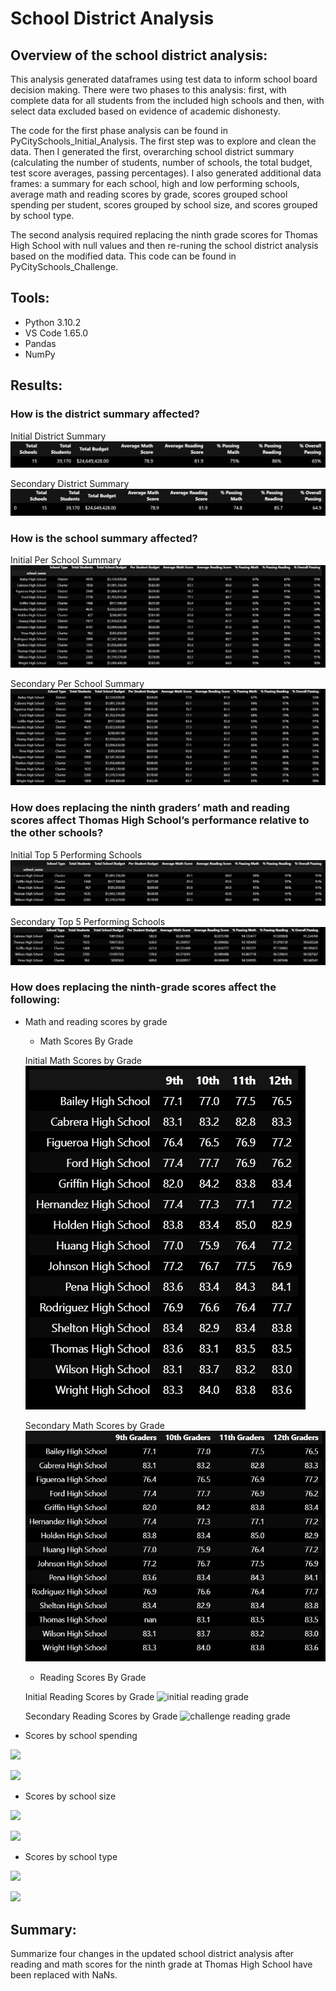 # School District Analysis
## Overview of the school district analysis: 

This analysis generated dataframes using test data to inform school board decision making. There were two phases to this analysis: first, with complete data for all students from the included high schools and then, with select data excluded based on evidence of academic dishonesty. 

The code for the first phase analysis can be found in PyCitySchools_Initial_Analysis. The first step was to explore and clean the data. Then I generated the first, overarching school district summary (calculating the number of students, number of schools, the total budget, test score averages, passing percentages). I also generated additional data frames: a summary for each school, high and low performing schools, average math and reading scores by grade, scores grouped school spending per student, scores grouped by school size, and scores grouped by school type. 

The second analysis required replacing the ninth grade scores for Thomas High School with null values and then re-runing the school district analysis based on the modified data. This code can be found in PyCitySchools_Challenge. 

## Tools:
* Python 3.10.2
* VS Code 1.65.0
* Pandas
* NumPy

## Results: 

### How is the district summary affected?

Initial District Summary
![initial district summary](/Resources/initial_district_summary.png)

Secondary District Summary 
![challenge district summary](/Resources/challenge_district_summary.png)

### How is the school summary affected?

Initial Per School Summary 
![initial per school summary](/Resources/initial_perschool_summary.png)

Secondary Per School Summary 
![challenge per school summary](/Resources/challenge_perschool_summary.png)

### How does replacing the ninth graders’ math and reading scores affect Thomas High School’s performance relative to the other schools?

Initial Top 5 Performing Schools
![initial top 5](/Resources/initial_top_5.png)

Secondary Top 5 Performing Schools 
![challenge top 5](/Resources/challenge_top_5.png)

### How does replacing the ninth-grade scores affect the following:

* Math and reading scores by grade

  * Math Scores By Grade
  
  Initial Math Scores by Grade 
  ![initial math grade](/Resources/init_grade_math.png)

  Secondary Math Scores by Grade 
  ![challenge math grade](/Resources/challenge_grade_math.png)

  * Reading Scores By Grade

  Initial Reading Scores by Grade 
  ![initial reading grade](/Resources/init_grade_reading.png)

  Secondary Reading Scores by Grade 
  ![challenge reading grade](/Resources/challenge_grade_reading.png)

* Scores by school spending

![](/Resources/)

![](/Resources/)

* Scores by school size

![](/Resources/)

![](/Resources/)

* Scores by school type

![](/Resources/)

![](/Resources/)

## Summary: 

Summarize four changes in the updated school district analysis after reading and math scores for the ninth grade at Thomas High School have been replaced with NaNs.
